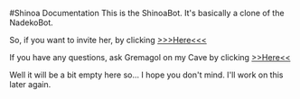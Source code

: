 #Shinoa Documentation
This is the ShinoaBot. It's basically a clone of the NadekoBot.

So, if you want to invite her, by clicking [>>>Here<<<](http://bit.ly/InvShinoa)

If you have any questions, ask Gremagol on my Cave by clicking [>>Here<<](http://bit.ly/ShinoaDiscordCave)

Well it will be a bit empty here so... I hope you don't mind.
I'll work on this later again.
